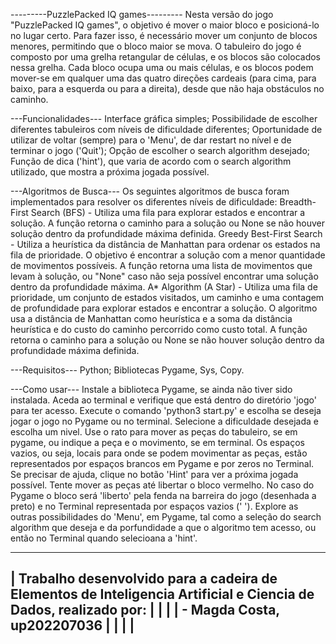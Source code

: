  
---------PuzzlePacked IQ games---------
Nesta versão do jogo "PuzzlePacked IQ games", o objetivo é mover o maior bloco e posicioná-lo no lugar certo. Para fazer isso, é necessário mover um conjunto de blocos menores, permitindo que o bloco maior se mova.
O tabuleiro do jogo é composto por uma grelha retangular de células, e os blocos são colocados nessa grelha. Cada bloco ocupa uma ou mais células, e os blocos podem mover-se em qualquer uma das quatro direções cardeais (para cima, para baixo, para a esquerda ou para a direita), desde que não haja obstáculos no caminho.

---Funcionalidades---
Interface gráfica simples;
Possibilidade de escolher diferentes tabuleiros com níveis de dificuldade diferentes;
Oportunidade de utilizar de voltar (sempre) para o 'Menu', de dar restart no nível e de terminar o jogo ('Quit');
Opção de escolher o search algorithm desejado;
Função de dica ('hint'), que varia de acordo com o search algorithm utilizado, que mostra a próxima jogada possível.
 
---Algoritmos de Busca---
Os seguintes algoritmos de busca foram implementados para resolver os diferentes níveis de dificuldade:
    Breadth-First Search (BFS) - Utiliza uma fila para explorar estados e encontrar a solução.
 A função retorna o caminho para a solução ou None se não houver solução dentro da profundidade máxima definida.
    Greedy Best-First Search - Utiliza a heurística da distância de Manhattan para ordenar os estados na fila de prioridade. O objetivo é encontrar a solução com a menor quantidade de movimentos possíveis.
 A função retorna uma lista de movimentos que levam à solução, ou "None" caso não seja possível encontrar uma solução dentro da profundidade máxima.
    A* Algorithm (A Star) - Utiliza uma fila de prioridade, um conjunto de estados visitados, um caminho e uma contagem de profundidade para explorar estados e encontrar a solução.
 O algoritmo usa a distância de Manhattan como heurística e a soma da distância heurística e do custo do caminho percorrido como custo total. 
 A função retorna o caminho para a solução ou None se não houver solução dentro da profundidade máxima definida.

---Requisitos---
Python;
Bibliotecas Pygame, Sys, Copy.

---Como usar---
Instale a biblioteca Pygame, se ainda não tiver sido instalada.
Aceda ao terminal e verifique que está dentro do diretório 'jogo' para ter acesso.
Execute o comando 'python3 start.py' e escolha se deseja jogar o jogo no Pygame ou no terminal.
Selecione a dificuldade desejada e escolha um nivel.
Use o rato para mover as peças do tabuleiro, se em pygame, ou indique a peça e o movimento, se em terminal.
Os espaços vazios, ou seja, locais para onde se podem movimentar as peças, estão representados por espaços brancos em Pygame e por zeros no Terminal.
Se precisar de ajuda, clique no botão 'Hint' para ver a próxima jogada possível.
Tente mover as peças até libertar o bloco vermelho. No caso do Pygame o bloco será 'liberto' pela fenda na barreira do jogo (desenhada a preto) e no Terminal representada por espaços vazios (' ').
Explore as outras possibilidades do 'Menu', em Pygame, tal como a seleção do search algorithm que deseja e da porfundidade a que o algoritmo tem acesso, ou então no Terminal quando selecioana a 'hint'.


 -----------------------------------------------------------------------------------------------------------------------
| Trabalho desenvolvido para a cadeira de Elementos de Inteligencia Artificial e Ciencia de Dados, realizado por:       |
|                                                                                                                       |
|  - Magda Costa, up202207036                                                                                           |                                                                                               |
|                                                                                                                       |
 -----------------------------------------------------------------------------------------------------------------------